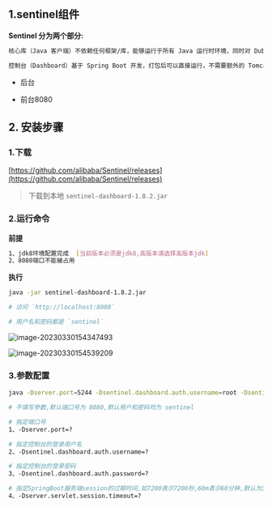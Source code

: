 ## 1.sentinel组件

**Sentinel 分为两个部分:**

```bash
核心库（Java 客户端）不依赖任何框架/库，能够运行于所有 Java 运行时环境，同时对 Dubbo / Spring Cloud 等框架也有较好的支持。

控制台（Dashboard）基于 Spring Boot 开发，打包后可以直接运行，不需要额外的 Tomcat 等应用容器。
```

- 后台

- 前台8080

## 2. 安装步骤

### 1.下载

[https://github.com/alibaba/Sentinel/releases](https://github.com/alibaba/Sentinel/releases)

> 下载到本地  `sentinel-dashboard-1.8.2.jar`

### 2.运行命令

**前提**

```bash
1、jdk8环境配置完成  [当前版本必须是jdk8,高版本请选择高版本jdk]
2、8080端口不能被占用
```

**执行**

```bash
java -jar sentinel-dashboard-1.8.2.jar

# 访问 `http://localhost:8080`

# 用户名和密码都是 `sentinel`
```

![image-20230330154347493](http://rraq343o3.hn-bkt.clouddn.com/markdown/202303301543265.png)

![image-20230330154539209](http://rraq343o3.hn-bkt.clouddn.com/markdown/202303301545024.png)

### 3.参数配置

```bash
java -Dserver.port=5244 -Dsentinel.dashboard.auth.username=root -Dsentinel.dashboard.auth.password=root -Dserver.servlet.session.timeout=60m -jar sentinel-dashboard-1.8.2.jar 

# 不填写参数,默认端口号为 8080,默认用户和密码均为 sentinel

# 指定端口号
1、-Dserver.port=?

# 指定控制台的登录用户名
2、-Dsentinel.dashboard.auth.username=?

# 指定控制台的登录密码
3、-Dsentinel.dashboard.auth.password=?

# 指定SpringBoot服务端session的过期时间,如7200表示7200秒,60m表示60分钟,默认为30分钟
4、-Dserver.servlet.session.timeout=? 
```

